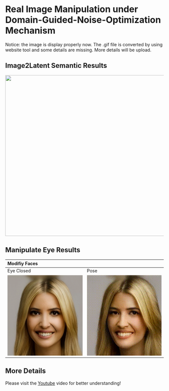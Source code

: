 # Real Image Manipulation under Domain-Guided-Noise-Optimization Mechanism

Notice: the image is display properly now. The .gif file is converted by using website tool and some details are missing. More details will be upload.

Image2Latent Semantic Results
------------
</div>
<img src="./DNI-Code/result_file/semantic.png" width="512" height="512"> 
</div>

Manipulate Eye Results
------------
| Modifiy Faces | |
| :-- | :-- |
| Eye Closed | Pose |
|</div><img src="./DNI-Code/result_file/eye.gif" width="256" height="256"> </div>|</div><img src="./DNI-Code/result_file/pose.gif" width="256" height="256"></div>|

More Details
----------------
Please visit the [Youtube](https://www.youtube.com/watch?v=KrcCRZs7J98&feature=youtu.be) video for better understanding!
